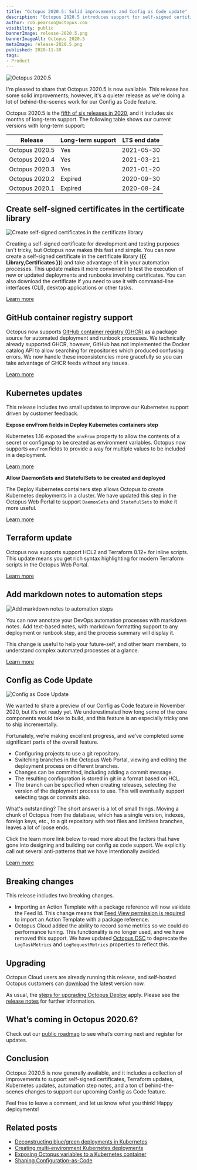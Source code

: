```yaml
---
title: "Octopus 2020.5: Solid improvements and Config as Code update"
description: "Octopus 2020.5 introduces support for self-signed certificates, GitHub container registry support, Kubernetes and Terraform improvements and more."
author: rob.pearson@octopus.com
visibility: public
bannerImage: release-2020.5.png
bannerImageAlt: Octopus 2020.5
metaImage: release-2020.5.png
published: 2020-11-30
tags:
- Product
---
```


![Octopus 2020.5](release-2020.5.png)

I'm pleased to share that Octopus 2020.5 is now available. This release has some solid improvements; however, it's a quieter release as we're doing a lot of behind-the-scenes work for our Config as Code feature.

Octopus 2020.5 is the [fifth of six releases in 2020](/blog/2020-03/releases-and-lts/index.md), and it includes six months of long-term support. The following table shows our current versions with long-term support:

| Release               | Long-term support  | LTS end date |
| --------------------- | ------------------ | ------------ |
| Octopus 2020.5        | Yes                | 2021-05-30   |
| Octopus 2020.4        | Yes                | 2021-03-21   |
| Octopus 2020.3        | Yes                | 2021-01-20   |
| Octopus 2020.2        | Expired            | 2020-09-30   |
| Octopus 2020.1        | Expired            | 2020-08-24   |

## Create self-signed certificates in the certificate library 

![Create self-signed certificates in the certificate library ](self-signed-certificates.png)

Creating a self-signed certificate for development and testing purposes isn't tricky, but Octopus now makes this fast and simple. You can now create a self-signed certificate in the certificate library (**{{ Library,Certificates }}**) and take advantage of it in your automation processes. This update makes it more convenient to test the execution of new or updated deployments and runbooks involving certificates. You can also download the certificate if you need to use it with command-line interfaces (CLI), desktop applications or other tasks.

[Learn more](https://octopus.com/docs/deployment-examples/certificates)

## GitHub container registry support 

Octopus now supports [GitHub container registry (GHCR)](https://docs.github.com/en/free-pro-team@latest/packages/getting-started-with-github-container-registry/about-github-container-registry) as a package source for automated deployment and runbook processes. We technically already supported GHCR, however, GitHub has not implemented the Docker catalog API to allow searching for repositories which produced confusing errors. We now handle these inconsistencies more gracefully so you can take advantage of GHCR feeds without any issues.

[Learn more](https://github.com/octopusdeploy/issues/issues/6567)

## Kubernetes updates

This release includes two small updates to improve our Kubernetes support driven by customer feedback.

**Expose envFrom fields in Deploy Kubernetes containers step**

Kubernetes 1.16 exposed the `envFrom` property to allow the contents of a secret or configmap to be created as environment variables. Octopus now supports `envFrom` fields to provide a way for multiple values to be included in a deployment.

[Learn more](/blog/2020-12/k8s-envfrom/index.md)  
  
**Allow DaemonSets and StatefulSets to be created and deployed**

The Deploy Kubernetes containers step allows Octopus to create Kubernetes deployments in a cluster. We have updated this step in the Octopus Web Portal to support `DaemonSets` and `StatefulSets` to make it more useful.

[Learn more](https://github.com/octopusdeploy/issues/issues/6551)

## Terraform update

Octopus now supports support HCL2 and Terraform 0.12+ for inline scripts. This update means you get rich syntax highlighting for modern Terraform scripts in the Octopus Web Portal.

[Learn more](https://github.com/octopusdeploy/issues/issues/6562)

## Add markdown notes to automation steps

![Add markdown notes to automation steps](automation-step-notes.png)

You can now annotate your DevOps automation processes with markdown notes. Add text-based notes, with markdown formatting support to any deployment or runbook step, and the process summary will display it.

This change is useful to help your future-self, and other team members, to understand complex automated processes at a glance.

[Learn more](https://github.com/octopusdeploy/issues/issues/6608)

## Config as Code Update

![Config as Code Update](branch-switcher.png)

We wanted to share a preview of our Config as Code feature in November 2020, but it’s not ready yet. We underestimated how long some of the core components would take to build, and this feature is an especially tricky one to ship incrementally.

Fortunately, we’re making excellent progress, and we’ve completed some significant parts of the overall feature.
* Configuring projects to use a git repository.
* Switching branches in the Octopus Web Portal, viewing and editing the deployment process on different branches.
* Changes can be committed, including adding a commit message.
* The resulting configuration is stored in git in a format based on HCL.
* The branch can be specified when creating releases, selecting the version of the deployment process to use. This will eventually support selecting tags or commits also.

What's outstanding? The short answer is a lot of small things. Moving a chunk of Octopus from the database, which has a single version, indexes, foreign keys, etc., to a git repository with text files and limitless branches, leaves a lot of loose ends.

Click the learn more link below to read more about the factors that have gone into designing and building our config as code support. We explicitly call out several anti-patterns that we have intentionally avoided. 

[Learn more](/blog/2020-11/shaping-config-as-code/index.md)

## Breaking changes

This release includes two breaking changes.

* Importing an Action Template with a package reference will now validate the Feed Id. This change means that [Feed View permission is required](https://github.com/OctopusDeploy/issues/issues/6582) to import an Action Template with a package reference.
* Octopus Cloud added the ability to record some metrics so we could do performance tuning. This functionality is no longer used, and we have removed this support. We have updated [Octopus DSC](https://github.com/OctopusDeploy/OctopusDSC/pull/266) to deprecate the `LogTaskMetrics` and `LogRequestMetrics` properties to reflect this.

## Upgrading

Octopus Cloud users are already running this release, and self-hosted Octopus customers can [download](https://octopus.com/downloads/2020.5.0) the latest version now.  

As usual, the [steps for upgrading Octopus Deploy](https://octopus.com/docs/administration/upgrading) apply. Please see the [release notes](https://octopus.com/downloads/compare?to=2020.5.0) for further information.

## What’s coming in Octopus 2020.6?

Check out our [public roadmap](https://octopus.com/roadmap) to see what’s coming next and register for updates.

## Conclusion

Octopus 2020.5 is now generally available, and it includes a collection of improvements to support self-signed certificates, Terraform updates, Kubernetes updates, automation step notes, and a ton of behind-the-scenes changes to support our upcoming Config as Code feature.

Feel free to leave a comment, and let us know what you think! Happy deployments!

## Related posts

* [Deconstructing blue/green deployments in Kubernetes](/blog/2020-12/deconstructing-blue-green-deployments/index.md)
* [Creating multi-environment Kubernetes deployments](/blog/2020-12/multi-environment-k8s-deployments/index.md)
* [Exposing Octopus variables to a Kubernetes container](/blog/2020-12/k8s-envfrom/index.md)
* [Shaping Configuration-as-Code](/blog/2020-11/shaping-config-as-code/index.md)
